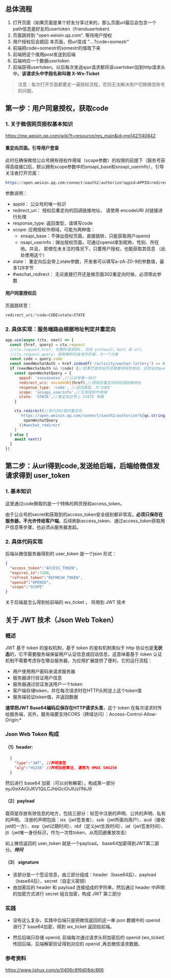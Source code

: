 ## 总体流程
1. 打开页面（如果页面是某个好友分享过来的，那么页面url最后会包含一个path信息是好友的usertoken（friendusertoken)
2. 页面跳转到 "open.weixin.qq.com", 等待用户授权
3. 用户授权后会跳回 本页面，但url变成 "....?code=somestr"
4. 前端把code=somestr的somestr的值取下来
5. 前端把这个值用post发送到后端
6. 后端响应一个数据usertoken
7. 前端获得usertoken。以后每次发送ajax请求都将该usertoken加到http请求头中。**该请求头中字段名称叫做 X-Wx-Ticket**

> 注意：每次打开页面都要走一遍授权流程，否则无法解决用户切换微信账号的问题。

## 第一步：用户同意授权，获取code
### 1. 关于微信网页授权基本知识
<https://mp.weixin.qq.com/wiki?t=resource/res_main&id=mp1421140842>
#### 重定向页面。引导用户登录
此时在确保微信公众号拥有授权作用域（scope参数）的权限的前提下（服务号获得高级接口后，默认拥有scope参数中的snsapi_base和snsapi_userinfo），引导关注者打开页面：

```s
https://open.weixin.qq.com/connect/oauth2/authorize?appid=APPID&redirect_uri=REDIRECT_URI&response_type=code&scope=SCOPE&state=STATE#wechat_redirect
```

参数说明：
- appid：	公众号的唯一标识
- redirect_uri： 授权后重定向的回调链接地址， 请使用 encodeURI 对链接进行处理
- response_type: 返回类型，请填写code
- scope: 应用授权作用域，可能为两种值：
  - snsapi_base：不弹出授权页面，直接跳转，只能获取用户openid
  - nsapi_userinfo：弹出授权页面，可通过openid拿到昵称、性别、所在地。并且， 即使在未关注的情况下，只要用户授权，也能获取其信息 （此处使用这个）
- state：	重定向后会带上state参数，开发者可以填写a-zA-Z0-9的参数值，最多128字节
- #wechat_redirect：	无论直接打开还是做页面302重定向时候，必须带此参数

#### 用户同意授权后
页面跳转至：
```s
redirect_uri/?code=CODE&state=STATE
```

###  2. 具体实现：服务端路由根据地址判定并重定向
```js
app.use(async (ctx, next) => {
  const {href, query} = ctx.request
  //ctx.request.href: 完整的请求URL，包括 protocol，host 和 url。
  //ctx.request.query: 获取解析的查询字符串，为一个对象
  const code = query.code
  const needWechatAuth = href.indexOf('/activity/wechat-lottery') >= 0
  if (needWechatAuth && !code) {//如果页面地址符合需要授权的地址，且地址的query中无code，说明需要重定向到微信授权页面
    const openWechatQuery = {
      appid: 'xxxxxxxxxx',//公众号唯一标识
      redirect_uri: encodeURI(href),//授权后重定向的回调链接地址
      response_type: 'code', //返回类型，为'CODE'
      scope: 'snsapi_userinfo',//应用授权作用域
      state: 'STATE',//重定向后带上 STATE 参数
    }

    ctx.redirect(//执行302临时重定向
      `https://open.weixin.qq.com/connect/oauth2/authorize?${qs.stringify(
        openWechatQuery
      )}#wechat_redirect`
    )
  } else {
    await next()
  }
})
```


## 第二步：从url得到code,发送给后端，后端给微信发请求得到 user_token
### 1. 基本知识
这里通过code换取的是一个特殊的网页授权access_token。

由于公众号的secret和获取到的access_token安全级别都非常高，**必须只保存在服务器，不允许传给客户端**。后续刷新access_token、通过access_token获取用户信息等步骤，也必须从服务器发起。


### 2. 具体代码实现

后端从微信服务器得到的 user_token 是一个json 形式：
```json
{ 
  "access_token":"ACCESS_TOKEN",
  "expires_in":7200,
  "refresh_token":"REFRESH_TOKEN",
  "openid":"OPENID",
  "scope":"SCOPE" 
}
```

关于后端是怎么得到给前端的 wx_ticket ， 将用到 JWT 技术

## 关于 JWT 技术（Json Web Token）
### 概述
JWT 基于 token 的鉴权机制，基于 token 的鉴权机制类似于 http 协议也是**无状态**的，它不需要服务端保留用户认证信息或回话信息，这意味着基于 token 认证机制不需要考虑存在哪台服务器，为应用扩展提供了便利，它的运行流程：

- 用户使用用户密码来请求服务器
- 服务器进行验证用户信息
- 服务器通过验证发送用户一个token
- 客户端存储token，并在每次请求时在HTTP头附送上这个token值
- 服务端验证token值，并返回数据

**通常把JWT Base64编码后保存在HTTP请求头里**，这个 token 在每次请求时传给服务端，另外，服务端要支持CORS（跨域访问）：Access-Control-Allow-Origin:*

### Json Web Token 构成
#### （1）header: 
```JSON
  {
    "type":"JWT", //声明类型
    "alg":"HS256" //声明加密算法, 通常为 HMAC SHA256
  }
```
然后进行 base64 加密（可以对称解密），构成第一部分eyJ0eXAiOiJKV1QiLCJhbGciOiJIUzI1NiJ9

#### （2）payload
载荷是存放有效信息的地方，包括三部分：标签中注册的声明、公共的声明、私有的声明。
注册的声明包括：iss（jwt签发者）、sub（jwt所面向用户）、aud（接收jwt的一方）、exp（jwt过期时间）、nbf（定义jwt生效时间）、iat（jwt签发时间）、jti（jwt唯一身份标识，作为一次性token，从而回避重放攻击）

如上微信返回的 user_token 就是一个payload。 base64加密得到JWT第二部分。***待问***

#### （3） signature
- 该部分是一个签证信息，由三部分组成：header（base64后）、payload（base64后）、secret（自定义密钥）
- 由加密后的 header 和 payload 连接组成的字符串，然后通过 header 中声明的加密方式进行 secret 组合加密，构成 JWT 第三部分


### 实践
- 没有这么复杂，实践中后端只是把微信返回的这一串 json 数据中的 openid 进行了 base64加密，得到 wx_ticket 返回给前端。

- 然后后端只存储 openid, 前端每次通过请求头将加密后的 openid (wx_ticket) 传回后端，后端解密验证得到对应的 openid ,再去微信请求数据。

### 参考资料
<https://www.jishux.com/p/0406c8f6d08dc866>